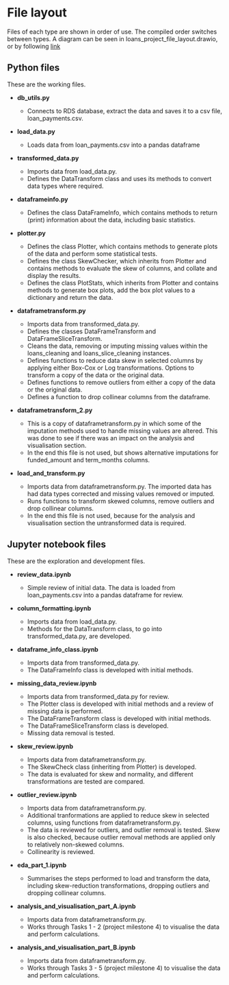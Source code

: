 # File layout

Files of each type are shown in order of use. The compiled order switches between types. A diagram can be seen in loans_project_file_layout.drawio, or by following [link](https://app.diagrams.net/?src=about#Harmazzer%2Fcustomer_loans%2Fmain%2Floans_project_file_layout.drawio)

## Python files

These are the working files. 

* **db_utils.py** 
    * Connects to RDS database, extract the data and saves it to a csv file, loan_payments.csv.

* **load_data.py** 
    * Loads data from loan_payments.csv into a pandas dataframe

* **transformed_data.py** 
    * Imports data from load_data.py. 
    * Defines the DataTransform class and uses its methods to convert data types where required. 

* **dataframeinfo.py** 
    * Defines the class DataFrameInfo, which contains methods to return (print) information about the data, including basic statistics. 

* **plotter.py** 
    * Defines the class Plotter, which contains methods to generate plots of the data and perform some statistical tests. 
    * Defines the class SkewChecker, which inherits from Plotter and contains methods to evaluate the skew of columns, and collate and display the results. 
    * Defines the class PlotStats, which inherits from Plotter and contains methods to generate box plots, add the box plot values to a dictionary and return the data. 

* **dataframetransform.py**  
    * Imports data from transformed_data.py. 
    * Defines the classes DataFrameTransform and DataFrameSliceTransform.  
    * Cleans the data, removing or imputing missing values within the loans_cleaning and loans_slice_cleaning instances. 
    * Defines functions to reduce data skew in selected columns by applying either Box-Cox or Log transformations. Options to transform a copy of the data or the original data. 
    * Defines functions to remove outliers from either a copy of the data or the original data. 
    * Defines a function to drop collinear columns from the dataframe.

* **dataframetransform_2.py**
    * This is a copy of dataframetransform.py in which some of the imputation methods used to handle missing values are altered. This was done to see if there was an impact on the analysis and visualisation section.
    * In the end this file is not used, but shows alternative imputations for funded_amount and term_months columns. 

* **load_and_transform.py**
    * Imports data from dataframetransform.py. The imported data has had data types corrected and missing values removed or imputed. 
    * Runs functions to transform skewed columns, remove outliers and drop collinear columns.
    * In the end this file is not used, because for the analysis and visualisation section the untransformed data is required.  

## Jupyter notebook files

These are the exploration and development files.

* **review_data.ipynb**
    * Simple review of initial data. The data is loaded from loan_payments.csv into a pandas dataframe for review. 

* **column_formatting.ipynb**
    * Imports data from load_data.py. 
    * Methods for the DataTransform class, to go into transformed_data.py, are developed. 

* **dataframe_info_class.ipynb**
    * Imports data from transformed_data.py.
    * The DataFrameInfo class is developed with initial methods.

* **missing_data_review.ipynb**
    * Imports data from transformed_data.py for review. 
    * The Plotter class is developed with initial methods and a review of missing data is performed. 
    * The DataFrameTransform class is developed with initial methods.
    * The DataFrameSliceTransform class is developed. 
    * Missing data removal is tested. 

* **skew_review.ipynb**
    * Imports data from dataframetransform.py.
    * The SkewCheck class (inheriting from Plotter) is developed. 
    * The data is evaluated for skew and normality, and different transformations are tested are compared.

* **outlier_review.ipynb**
    * Imports data from dataframetransform.py. 
    * Additional tranformations are applied to reduce skew in selected columns, using functions from dataframetransform.py.
    * The data is reviewed for outliers, and outlier removal is tested. Skew is also checked, because outlier removal methods are applied only to relatively non-skewed columns. 
    * Collinearity is reviewed. 

* **eda_part_1.ipynb**
    * Summarises the steps performed to load and transform the data, including skew-reduction transformations, dropping outliers and dropping collinear columns. 

* **analysis_and_visualisation_part_A.ipynb**
    * Imports data from dataframetransform.py. 
    * Works through Tasks 1 - 2 (project milestone 4) to visualise the data and perform calculations. 

* **analysis_and_visualisation_part_B.ipynb**
    * Imports data from dataframetransform.py. 
    * Works through Tasks 3 - 5 (project milestone 4) to visualise the data and perform calculations. 








    
